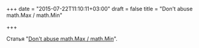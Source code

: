 +++
date = "2015-07-22T11:10:11+03:00"
draft = false
title = "Don't abuse math.Max / math.Min"

+++

<p>Статья &quot;<a href="http://mrekucci.blogspot.sk/2015/07/dont-abuse-mathmax-mathmin.html">Don&#39;t abuse math.Max / math.Min</a>&quot;.</p>

